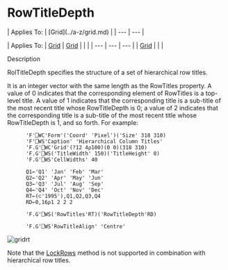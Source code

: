 




<h1 class="heading"><span class="name">RowTitleDepth</span></h1>
| Applies To: | [Grid](../a-z/grid.md) |
| --- | ---  |

| Applies To: | [Grid](../a-z/grid.md) | [Grid](../a-z/grid.md) |  |  |
| --- | --- | ---  |
| [Grid](../a-z/grid.md) |  |  |


Description


RolTitleDepth specifies the structure of a set of hierarchical row titles.



It
is an integer vector with the same length as the RowTitles property. A value of
0 indicates that the corresponding element of RowTitles is a top-level title. A
value of 1 indicates that the corresponding title is a sub-title of the most
recent title whose RowTitleDepth is 0; a value of 2 indicates that the
corresponding title is a sub-title of the most recent title whose RowTitleDepth
is 1, and so forth. For example:
```apl
      'F'⎕WC'Form'('Coord' 'Pixel')('Size' 318 310)
      'F'⎕WS'Caption' 'Hierarchical Column Titles' 
      'F.G'⎕WC'Grid'(?12 4⍴100)(0 0)(318 310)      
      'F.G'⎕WS('TitleWidth' 150)('TitleHeight' 0)  
      'F.G'⎕WS'CellWidths' 40                      

      Q1←'Q1' 'Jan' 'Feb' 'Mar'                    
      Q2←'Q2' 'Apr' 'May' 'Jun'                    
      Q3←'Q3' 'Jul' 'Aug' 'Sep'                    
      Q4←'Q4' 'Oct' 'Nov' 'Dec'                    
      RT←(⊂'1995'),Q1,Q2,Q3,Q4                     
      RD←0,16⍴1 2 2 2                              

      'F.G'⎕WS('RowTitles'RT)('RowTitleDepth'RD)

      'F.G'⎕WS'RowTitleAlign' 'Centre'
```


![gridrt](../img/gridrt.gif)


Note that the [LockRows](../a-z/lockrows.md) method is not
supported in combination with hierarchical row titles.


